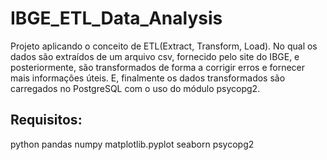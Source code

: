 # IBGE_ETL_Data_Analysis

Projeto aplicando o conceito de ETL(Extract, Transform, Load). No qual os dados são extraídos de um arquivo csv, fornecido pelo site do IBGE, 
e posteriormente, são transformados de forma a corrigir erros e fornecer mais informações úteis. E, finalmente os dados transformados são
carregados no PostgreSQL com o uso do módulo psycopg2. 

## Requisitos:
python
pandas
numpy
matplotlib.pyplot
seaborn
psycopg2
